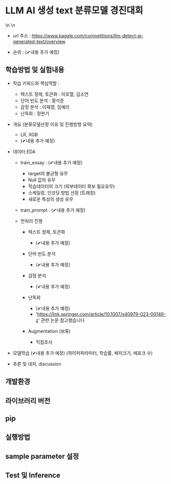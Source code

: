# LLM AI 생성 text 분류모델 경진대회
\n
\n

- url 주소 :
https://www.kaggle.com/competitions/llm-detect-ai-generated-text/overview

- 순위 : (✔내용 추가 예정)



## 학습방법 및 실험내용



- 학습 키워드와 핵심역할 :

    - 텍스트 정제, 토큰화       : 이호열, 김소연
    - 단어 빈도 분석            : 황석준
    - 감정 분석                 : 이재영, 임예리
    - 난독화                    : 정현기


- 개요 (분류모델선정 이유 및 진행방향 요약)
    - LR, XGB
    - (✔내용 추가 예정)


- 데이터 EDA

    - train_essay : (✔내용 추가 예정)
      - target의 불균형 유무
      - Null 값의 유무
      - 학습데이터의 크기 (외부데이터 확보 필요유무)
      - 스케일링, 인코딩 방법 선정 (트래킹)
      - 새로운 특성의 생성 유무

    - train_prompt : (✔내용 추가 예정)

    - 전처리 진행
      
        - 텍스트 정제, 토큰화
          - (✔내용 추가 예정)
          
        - 단어 빈도 분석
          - (✔내용 추가 예정)
          
        - 감정 분석
          - (✔내용 추가 예정)
          
        - 난독화
          - (✔내용 추가 예정)
          - 'https://link.springer.com/article/10.1007/s40979-023-00146-z' 관련 논문 참고했습니다
          
        - Augmentation (보류)
          - 직접조사
       


- 모델학습
     (✔내용 추가 예정)
      (하이퍼파라미터, 학습률, 배치크기, 에포크 수)



- 추론 및 대처, discussion

## 개발환경

## 라이브러리 버전

## pip

## 실행방법

## sample parameter 설정

## Test 및 Inference




